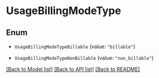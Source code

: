 # UsageBillingModeType

## Enum


* `UsageBillingModeTypeBillable` (value: `"billable"`)

* `UsageBillingModeTypeNonBillable` (value: `"non_billable"`)


[[Back to Model list]](../README.md#documentation-for-models) [[Back to API list]](../README.md#documentation-for-api-endpoints) [[Back to README]](../README.md)



